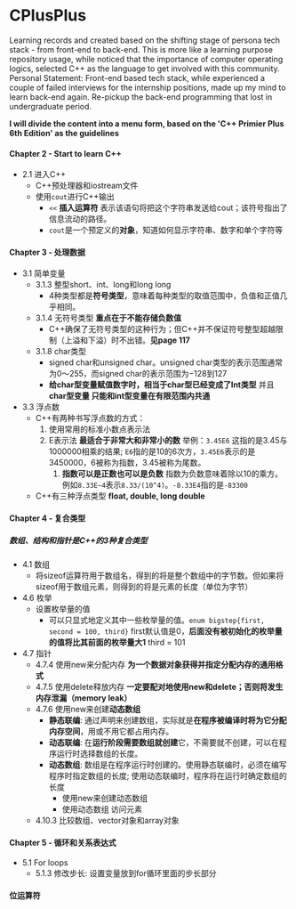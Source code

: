 # CPlusPlus

Learning records and created based on the shifting stage of persona tech stack - from front-end to back-end.
This is more like a learning purpose repository usage, while noticed that the importance of computer operating logics, selected C++ as the language to get involved with this community. Personal Statement: Front-end based tech stack, while experienced a couple of failed interviews for the internship positions, made up my mind to learn back-end again. Re-pickup the back-end programming that lost in undergraduate period.

**I will divide the content into a menu form, based on the 'C++ Primier Plus 6th Edition' as the guidelines**

#### Chapter 2 - Start to learn C++

- 2.1 进入C++
  - C++预处理器和iostream文件
  - 使用`cout`进行C++输出
    - `<<` **插入运算符** 表示该语句将把这个字符串发送给cout；该符号指出了信息流动的路径。
    - `cout`是一个预定义的**对象**，知道如何显示字符串、数字和单个字符等

#### Chapter 3 - 处理数据

- 3.1 简单变量
  - 3.1.3 整型short、int、long和long long
    - 4种类型都是**符号类型**，意味着每种类型的取值范围中，负值和正值几乎相同。
  - 3.1.4 无符号类型 **重点在于不能存储负数值**
    - C++确保了无符号类型的这种行为；但C++并不保证符号整型超越限制（上溢和下溢）时不出错。**见page 117**
  - 3.1.8 char类型
    - signed char和unsigned char。unsigned char类型的表示范围通常为0～255，而signed char的表示范围为−128到127
    - **给char型变量赋值数字时，相当于char型已经变成了Int类型** 并且 **char型变量 只能和int型变量在有限范围内共通**
- 3.3 浮点数
  - C++有两种书写浮点数的方式：
    1. 使用常用的标准小数点表示法
    2. E表示法 **最适合于非常大和非常小的数** 举例：`3.45E6` 这指的是3.45与1000000相乘的结果; `E6`指的是10的6次方，`3.45E6`表示的是3450000，6被称为指数，3.45被称为尾数。
       1. **指数可以是正数也可以是负数** 指数为负数意味着除以10的乘方。例如`8.33E~4`表示`8.33/(10^4)`。`-8.33E4`指的是`-83300`
  - C++有三种浮点类型 **float, double, long double**

#### Chapter 4 - 复合类型
##### 数组、结构和指针是C++的3种复合类型
- 4.1 数组
  - 将sizeof运算符用于数组名，得到的将是整个数组中的字节数。但如果将sizeof用于数组元素，则得到的将是元素的长度（单位为字节）
- 4.6 枚举
  - 设置枚举量的值
    - 可以只显式地定义其中一些枚举量的值。`enum bigstep{first, second = 100, third}` first默认值是0，**后面没有被初始化的枚举量的值将比其前面的枚举量大1** third = 101
- 4.7 指针
  - 4.7.4 使用new来分配内存 **为一个数据对象获得并指定分配内存的通用格式**
  - 4.7.5 使用delete释放内存 **一定要配对地使用new和delete；否则将发生内存泄漏（memory leak）**
  - 4.7.6 使用new来创建**动态数组**
    - **静态联编**: 通过声明来创建数组，实际就是**在程序被编译时将为它分配内存空间**，用或不用它都占用内存。
    - **动态联编**: 在**运行阶段需要数组就创建**它，不需要就不创建，可以在程序运行时选择数组的长度。
    - **动态数组**: 数组是在程序运行时创建的。使用静态联编时，必须在编写程序时指定数组的长度; 使用动态联编时，程序将在运行时确定数组的长度
      - 使用new来创建动态数组
      - 使用动态数组 访问元素
  - 4.10.3 比较数组、vector对象和array对象
#### Chapter 5  - 循环和关系表达式
- 5.1 For loops
  - 5.1.3 修改步长: 设置变量放到for循环里面的步长部分
#### 位运算符
